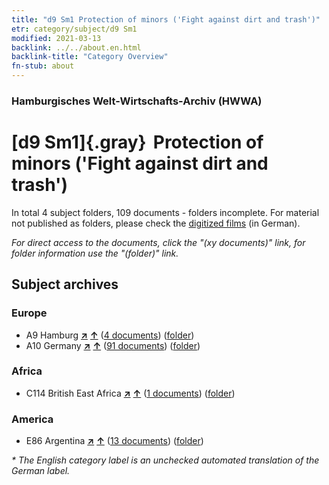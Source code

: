 ```yaml
---
title: "d9 Sm1 Protection of minors ('Fight against dirt and trash')"
etr: category/subject/d9 Sm1
modified: 2021-03-13
backlink: ../../about.en.html
backlink-title: "Category Overview"
fn-stub: about
---
```


### Hamburgisches Welt-Wirtschafts-Archiv (HWWA)
# [d9 Sm1]{.gray}&#8201; Protection of minors ('Fight against dirt and trash')&#160; 





In total 4 subject folders, 109 documents - folders incomplete.
For material not published as folders, please check the [digitized films](/film/h1_sh) (in German).

_For direct access to the documents, click the "(xy documents)" link, for folder information use the "(folder)" link._

## Subject archives



### Europe

- A9 Hamburg [**&nearr;**](../../../geo/i/140905/about.en.html "Hamburg (all folders)") [**&uarr;**](../../../geo/about.en.html#A9 "Country category system") (<a href="https://pm20.zbw.eu/dfgview/sh/140905,144255" title="about: Hamburg : Protection of minors ('Fight against dirt and trash')" target="_blank">4 documents</a>) ([folder](http://purl.org/pressemappe20/folder/sh/140905,144255))
- A10 Germany [**&nearr;**](../../../geo/i/126128/about.en.html "Germany (all folders)") [**&uarr;**](../../../geo/about.en.html#A10 "Country category system") (<a href="https://pm20.zbw.eu/dfgview/sh/126128,144255" title="about: Germany : Protection of minors ('Fight against dirt and trash')" target="_blank">91 documents</a>) ([folder](http://purl.org/pressemappe20/folder/sh/126128,144255))

### Africa

- C114 British East Africa [**&nearr;**](../../../geo/i/141473/about.en.html "British East Africa (all folders)") [**&uarr;**](../../../geo/about.en.html#C114 "Country category system") (<a href="https://pm20.zbw.eu/dfgview/sh/141473,144255" title="about: British East Africa : Protection of minors ('Fight against dirt and trash')" target="_blank">1 documents</a>) ([folder](http://purl.org/pressemappe20/folder/sh/141473,144255))

### America

- E86 Argentina [**&nearr;**](../../../geo/i/141692/about.en.html "Argentina (all folders)") [**&uarr;**](../../../geo/about.en.html#E86 "Country category system") (<a href="https://pm20.zbw.eu/dfgview/sh/141692,144255" title="about: Argentina : Protection of minors ('Fight against dirt and trash')" target="_blank">13 documents</a>) ([folder](http://purl.org/pressemappe20/folder/sh/141692,144255))


_* The English category label is an unchecked automated translation of the German label._

